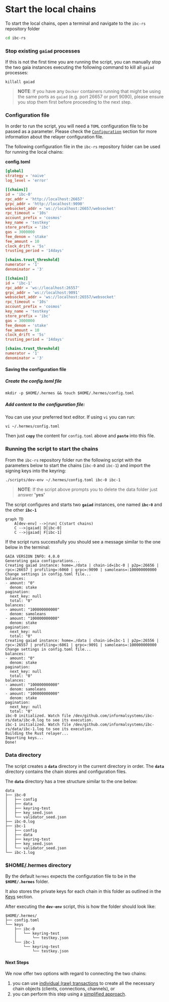 # Start the local chains

To start the local chains, open a terminal and navigate to the `ibc-rs` repository folder

```bash
cd ibc-rs
```

### Stop existing `gaiad` processes

If this is not the first time you are running the script, you can manually stop the two gaia instances executing the following command to kill all `gaiad` processes:

```shell
killall gaiad
```

> __NOTE__: If you have any `Docker` containers running that might be using the same ports as `gaiad` (e.g. port 26657 or port 9090), please ensure you stop them first before proceeding to the next step.

### Configuration file

In order to run the script, you will need a `TOML` configuration file to be passed as a parameter. Please check the [`Configuration`](./config.md) section for more information about the relayer configuration file.

The following configuration file in the `ibc-rs` repository folder can be used for running the local chains:

__config.toml__

```toml
[global]
strategy = 'naive'
log_level = 'error'

[[chains]]
id = 'ibc-0'
rpc_addr = 'http://localhost:26657'
grpc_addr = 'http://localhost:9090'
websocket_addr = 'ws://localhost:26657/websocket'
rpc_timeout = '10s'
account_prefix = 'cosmos'
key_name = 'testkey'
store_prefix = 'ibc'
gas = 3000000
fee_denom = 'stake'
fee_amount = 10
clock_drift = '5s'
trusting_period = '14days'

[chains.trust_threshold]
numerator = '1'
denominator = '3'

[[chains]]
id = 'ibc-1'
rpc_addr = 'ws://localhost:26557'
grpc_addr = 'ws://localhost:9091'
websocket_addr = 'ws://localhost:26557/websocket'
rpc_timeout = '10s'
account_prefix = 'cosmos'
key_name = 'testkey'
store_prefix = 'ibc'
gas = 3000000
fee_denom = 'stake'
fee_amount = 10
clock_drift = '5s'
trusting_period = '14days'

[chains.trust_threshold]
numerator = '1'
denominator = '3'
```

#### Saving the configuration file

##### Create the config.toml file

```shell
mkdir -p $HOME/.hermes && touch $HOME/.hermes/config.toml
```

##### Add content to the configuration file:

You can use your preferred text editor. If using `vi` you can run:

```shell
vi ~/.hermes/config.toml
```

Then just __`copy`__ the content for `config.toml` above and __`paste`__ into this file.

### Running the script to start the chains

From the `ibc-rs` repository folder run the following script with the parameters below to start the chains (`ibc-0` and `ibc-1`)
and import the signing keys into the keyring:

```bash
./scripts/dev-env ~/.hermes/config.toml ibc-0 ibc-1
```

> __NOTE__: If the script above prompts you to delete the data folder just answer __'yes'__

The script configures and starts two __`gaiad`__ instances, one named __`ibc-0`__ and the other __`ibc-1`__

```mermaid
graph TD
    A[dev-env] -->|run| C(start chains)
    C -->|gaiad| D[ibc-0]
    C -->|gaiad| F[ibc-1]
```

If the script runs successfully you should see a message similar to the one below in the terminal:

```shell
GAIA VERSION INFO: 4.0.0
Generating gaia configurations...
Creating gaiad instance: home=./data | chain-id=ibc-0 | p2p=:26656 | rpc=:26657 | profiling=:6060 | grpc=:9090 | samoleans=:100000000000
Change settings in config.toml file...
balances:
- amount: "0"
  denom: stake
pagination:
  next_key: null
  total: "0"
balances:
- amount: "100000000000"
  denom: samoleans
- amount: "100000000000"
  denom: stake
pagination:
  next_key: null
  total: "0"
Creating gaiad instance: home=./data | chain-id=ibc-1 | p2p=:26556 | rpc=:26557 | profiling=:6061 | grpc=:9091 | samoleans=:100000000000
Change settings in config.toml file...
balances:
- amount: "0"
  denom: stake
pagination:
  next_key: null
  total: "0"
balances:
- amount: "100000000000"
  denom: samoleans
- amount: "100000000000"
  denom: stake
pagination:
  next_key: null
  total: "0"
ibc-0 initialized. Watch file /dev/github.com/informalsystems/ibc-rs/data/ibc-0.log to see its execution.
ibc-1 initialized. Watch file /dev/github.com/informalsystems/ibc-rs/data/ibc-1.log to see its execution.
Building the Rust relayer...
Importing keys...
Done!
```

### Data directory
The script creates a __`data`__ directory in the current directory in order. The __`data`__ directory contains the chain stores and configuration files.

The __`data`__ directory has a tree structure similar to the one below:

```shell
data
├── ibc-0
│   ├── config
│   ├── data
│   ├── keyring-test
│   ├── key_seed.json
│   └── validator_seed.json
├── ibc-0.log
├── ibc-1
│   ├── config
│   ├── data
│   ├── keyring-test
│   ├── key_seed.json
│   └── validator_seed.json
└── ibc-1.log

```

### $HOME/.hermes directory

By the default `hermes` expects the configuration file to be in the __`$HOME/.hermes`__ folder. 

It also stores the private keys for each chain in this folder as outlined in the [Keys](./keys.md) section. 

After executing the __`dev-env`__ script, this is how the folder should look like:

```shell
$HOME/.hermes/
├── config.toml
└── keys
    ├── ibc-0
    │   └── keyring-test
    │       └── testkey.json
    └── ibc-1
        └── keyring-test
            └── testkey.json
```

#### Next Steps

We now offer two options with regard to connecting the two chains:

1. you can use [individual (raw) transactions](./tutorial_raw.html) to create 
   all the necessary chain objects (clients, connections, channels), or
2. you can perform this step using a 
   [simplified approach](./tutorial_relay_paths.html).
